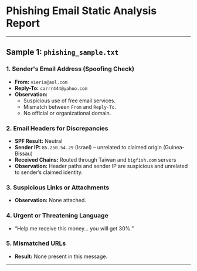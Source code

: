 # Phishing Email Static Analysis Report

---

## Sample 1: `phishing_sample.txt`

### 1. Sender's Email Address (Spoofing Check)
- **From:** `vieria@aol.com`
- **Reply-To:** `carrr444@yahoo.com`
- **Observation:** 
  - Suspicious use of free email services.
  - Mismatch between `From` and `Reply-To`.
  - No official or organizational domain.
### 2. Email Headers for Discrepancies
- **SPF Result:** Neutral
- **Sender IP:** `85.250.54.29` (Israel) – unrelated to claimed origin (Guinea-Bissau)
- **Received Chains:** Routed through Taiwan and `bigfish.com` servers
- **Observation:** Header paths and sender IP are suspicious and unrelated to sender’s claimed identity.
### 3. Suspicious Links or Attachments
- **Observation:** None attached.
### 4. Urgent or Threatening Language
- “Help me receive this money… you will get 30%.”
### 5. Mismatched URLs
- **Result:** None present in this message.
---

